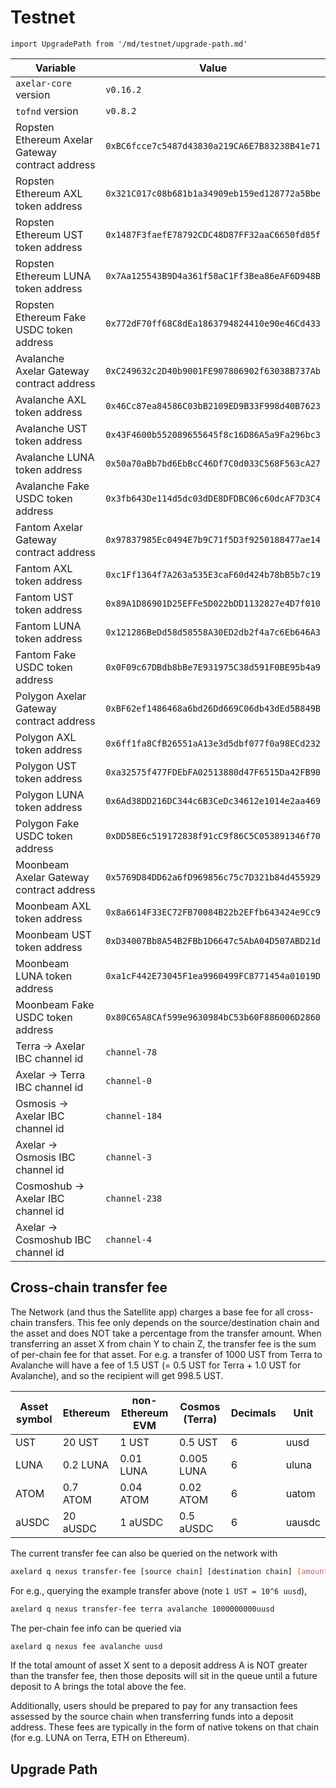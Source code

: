 # Testnet

```mdx-code-block
import UpgradePath from '/md/testnet/upgrade-path.md'
```

| Variable                                         | Value                                        |
| ------------------------------------------------ | -------------------------------------------- |
| `axelar-core` version                            | `v0.16.2`                                    |
| `tofnd` version                                  | `v0.8.2`                                     |
| Ropsten Ethereum Axelar Gateway contract address | `0xBC6fcce7c5487d43830a219CA6E7B83238B41e71` |
| Ropsten Ethereum AXL token address               | `0x321C017c08b681b1a34909eb159ed128772a5Bbe` |
| Ropsten Ethereum UST token address               | `0x1487F3faefE78792CDC48D87FF32aaC6650fd85f` |
| Ropsten Ethereum LUNA token address              | `0x7Aa125543B9D4a361f58aC1Ff3Bea86eAF6D948B` |
| Ropsten Ethereum Fake USDC token address         | `0x772dF70ff68C8dEa1863794824410e90e46Cd433` |
| Avalanche Axelar Gateway contract address        | `0xC249632c2D40b9001FE907806902f63038B737Ab` |
| Avalanche AXL token address                      | `0x46Cc87ea84586C03bB2109ED9B33F998d40B7623` |
| Avalanche UST token address                      | `0x43F4600b552089655645f8c16D86A5a9Fa296bc3` |
| Avalanche LUNA token address                     | `0x50a70aBb7bd6EbBcC46Df7C0d033C568F563cA27` |
| Avalanche Fake USDC token address                | `0x3fb643De114d5dc03dDE8DFDBC06c60dcAF7D3C4` |
| Fantom Axelar Gateway contract address           | `0x97837985Ec0494E7b9C71f5D3f9250188477ae14` |
| Fantom AXL token address                         | `0xc1Ff1364f7A263a535E3caF60d424b78bB5b7c19` |
| Fantom UST token address                         | `0x89A1D86901D25EFFe5D022bDD1132827e4D7f010` |
| Fantom LUNA token address                        | `0x121286BeDd58d58558A30ED2db2f4a7c6Eb646A3` |
| Fantom Fake USDC token address                   | `0x0F09c67DBdb8bBe7E931975C38d591F0BE95b4a9` |
| Polygon Axelar Gateway contract address          | `0xBF62ef1486468a6bd26Dd669C06db43dEd5B849B` |
| Polygon AXL token address                        | `0x6ff1fa8CfB26551aA13e3d5dbf077f0a98ECd232` |
| Polygon UST token address                        | `0xa32575f477FDEbFA02513880d47F6515Da42FB90` |
| Polygon LUNA token address                       | `0x6Ad38DD216DC344c6B3CeDc34612e1014e2aa469` |
| Polygon Fake USDC token address                  | `0xDD58E6c519172838f91cC9f86C5C053891346f70` |
| Moonbeam Axelar Gateway contract address         | `0x5769D84DD62a6fD969856c75c7D321b84d455929` |
| Moonbeam AXL token address                       | `0x8a6614F33EC72FB70084B22b2EFfb643424e9Cc9` |
| Moonbeam UST token address                       | `0xD34007Bb8A54B2FBb1D6647c5AbA04D507ABD21d` |
| Moonbeam LUNA token address                      | `0xa1cF442E73045F1ea9960499FC8771454a01019D` |
| Moonbeam Fake USDC token address                 | `0x80C65A8CAf599e9630984bC53b60F886006D2860` |
| Terra -> Axelar IBC channel id                   | `channel-78`                                 |
| Axelar -> Terra IBC channel id                   | `channel-0`                                  |
| Osmosis -> Axelar IBC channel id                 | `channel-184`                                |
| Axelar -> Osmosis IBC channel id                 | `channel-3`                                  |
| Cosmoshub -> Axelar IBC channel id               | `channel-238`                                |
| Axelar -> Cosmoshub IBC channel id               | `channel-4`                                  |

## Cross-chain transfer fee

The Network (and thus the Satellite app) charges a base fee for all cross-chain transfers.
This fee only depends on the source/destination chain and the asset and does NOT take a percentage from the transfer amount.
When transferring an asset X from chain Y to chain Z, the transfer fee is the sum of per-chain fee for that asset.
For e.g. a transfer of 1000 UST from Terra to Avalanche will have a fee of 1.5 UST (= 0.5 UST for Terra + 1.0 UST for Avalanche), and so the recipient will get 998.5 UST.

| Asset symbol | Ethereum | non-Ethereum EVM | Cosmos (Terra) | Decimals  | Unit     |
| ------------ | -------- | ---------------- | -------------- | --------- | -------- |
| UST          | 20 UST   | 1 UST            | 0.5 UST        | 6         | uusd     |
| LUNA         | 0.2 LUNA | 0.01 LUNA        | 0.005 LUNA     | 6         | uluna    |
| ATOM         | 0.7 ATOM | 0.04 ATOM        | 0.02 ATOM      | 6         | uatom    |
| aUSDC        | 20 aUSDC | 1 aUSDC          | 0.5 aUSDC      | 6         | uausdc   |

The current transfer fee can also be queried on the network with

```bash
axelard q nexus transfer-fee [source chain] [destination chain] [amount]
```

For e.g., querying the example transfer above (note `1 UST = 10^6 uusd`),

```bash
axelard q nexus transfer-fee terra avalanche 1000000000uusd
```

The per-chain fee info can be queried via

```bash
axelard q nexus fee avalanche uusd
```

If the total amount of asset X sent to a deposit address A is NOT greater than the transfer fee,
then those deposits will sit in the queue until a future deposit to A brings the total above the fee.

Additionally, users should be prepared to pay for any transaction fees assessed by the source chain when transferring funds into a deposit address.
These fees are typically in the form of native tokens on that chain (for e.g. LUNA on Terra, ETH on Ethereum).

## Upgrade Path

<UpgradePath />

